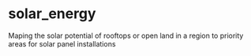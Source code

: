 # solar_energy
Maping the solar potential of rooftops or open land in a region to priority areas for solar panel installations

